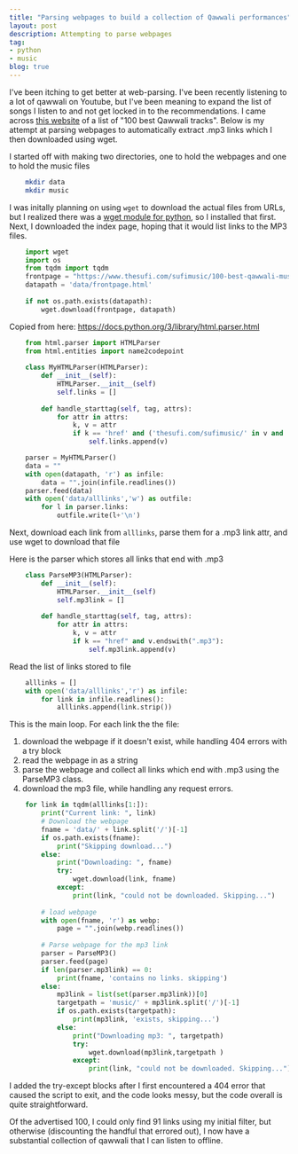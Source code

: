 ```yaml
---
title: "Parsing webpages to build a collection of Qawwali performances"
layout: post
description: Attempting to parse webpages
tag:
- python
- music
blog: true
---
```


I've been itching to get better at web-parsing. I've been recently listening to a lot of qawwali on Youtube, but I've been meaning to expand the list of songs I listen to and not get locked in to the recommendations. I came across [this website](https://www.thesufi.com/sufimusic/100-best-qawwali-music-tracks-ever.html) of a list of "100 best Qawwali tracks". Below is my attempt at parsing webpages to automatically extract .mp3 links which I then downloaded using wget.

I started off with making two directories, one to hold the webpages and one to hold the music files
```bash
    mkdir data
    mkdir music
```

I was initally planning on using `wget` to download the actual files from URLs, but I realized there was a [wget module for python](https://pypi.org/project/wget/), so I installed that first.  Next, I downloaded the index page, hoping that it would list links to the MP3 files.
```python
    import wget
    import os
    from tqdm import tqdm
    frontpage = "https://www.thesufi.com/sufimusic/100-best-qawwali-music-tracks-ever.html"
    datapath = 'data/frontpage.html'
    
    if not os.path.exists(datapath):
        wget.download(frontpage, datapath)
```

Copied from here:
<https://docs.python.org/3/library/html.parser.html>
```python
    from html.parser import HTMLParser
    from html.entities import name2codepoint
    
    class MyHTMLParser(HTMLParser):
        def __init__(self):
            HTMLParser.__init__(self)
            self.links = []
    
        def handle_starttag(self, tag, attrs):
            for attr in attrs:
                k, v = attr
                if k == 'href' and ('thesufi.com/sufimusic/' in v and  '.html' in v) and (len(v.split('/')) > 5):
                    self.links.append(v)

    parser = MyHTMLParser()
    data = ""
    with open(datapath, 'r') as infile:
        data = "".join(infile.readlines())
    parser.feed(data)
    with open('data/alllinks','w') as outfile:
        for l in parser.links:
            outfile.write(l+'\n')
```

Next, download each link from `alllinks`, parse them for a .mp3 link attr, and use wget to download that file

Here is the parser which stores all links that end with .mp3

```python
    class ParseMP3(HTMLParser):
        def __init__(self):
            HTMLParser.__init__(self)
            self.mp3link = []
    
        def handle_starttag(self, tag, attrs):
            for attr in attrs:
                k, v = attr
                if k == "href" and v.endswith(".mp3"):
                    self.mp3link.append(v)
```

Read the list of links stored to file

```python
    alllinks = []
    with open('data/alllinks','r') as infile:
        for link in infile.readlines():
            alllinks.append(link.strip())
```

This is the main loop. For each link the the file:

1.  download the webpage if it doesn't exist, while handling 404 errors with a try block
2.  read the webpage in as a string
3.  parse the webpage and collect all links which end with .mp3 using the ParseMP3 class.
4.  download the mp3 file, while handling any request errors.

```python
    for link in tqdm(alllinks[1:]):
        print("Current link: ", link)
        # Download the webpage
        fname = 'data/' + link.split('/')[-1]
        if os.path.exists(fname):
            print("Skipping download...")
        else:
            print("Downloading: ", fname)
            try:
                wget.download(link, fname)
            except:
                print(link, "could not be downloaded. Skipping...")
    
        # load webpage
        with open(fname, 'r') as webp:
            page = "".join(webp.readlines())
    
        # Parse webpage for the mp3 link
        parser = ParseMP3()
        parser.feed(page)
        if len(parser.mp3link) == 0:
            print(fname, 'contains no links. skipping')
        else:
            mp3link = list(set(parser.mp3link))[0]        
            targetpath = 'music/' + mp3link.split('/')[-1]
            if os.path.exists(targetpath):
                print(mp3link, 'exists, skipping...')
            else:
                print("Downloading mp3: ", targetpath)
                try:
                    wget.download(mp3link,targetpath )
                except:
                    print(link, "could not be downloaded. Skipping...")
```

I added the try-except blocks after I first encountered a 404 error that caused the script to exit, and the code looks messy, but the code overall is quite straightforward.

Of the advertised 100, I could only find 91 links using my initial filter, but otherwise (discounting the handful that errored out), I now have a substantial collection of qawwali that I can listen to offline.

